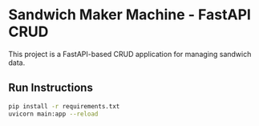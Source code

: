 # Sandwich Maker Machine - FastAPI CRUD

This project is a FastAPI-based CRUD application for managing sandwich data.

## Run Instructions
```bash
pip install -r requirements.txt
uvicorn main:app --reload
```
